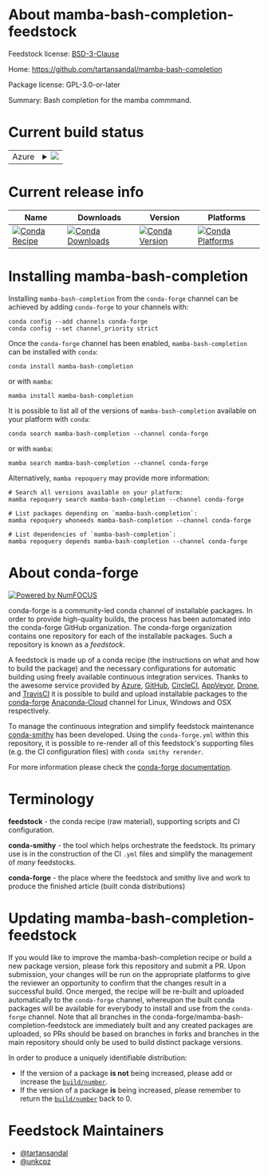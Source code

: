 About mamba-bash-completion-feedstock
=====================================

Feedstock license: [BSD-3-Clause](https://github.com/conda-forge/mamba-bash-completion-feedstock/blob/main/LICENSE.txt)

Home: https://github.com/tartansandal/mamba-bash-completion

Package license: GPL-3.0-or-later

Summary: Bash completion for the mamba commmand.

Current build status
====================


<table>
    
  <tr>
    <td>Azure</td>
    <td>
      <details>
        <summary>
          <a href="https://dev.azure.com/conda-forge/feedstock-builds/_build/latest?definitionId=13629&branchName=main">
            <img src="https://dev.azure.com/conda-forge/feedstock-builds/_apis/build/status/mamba-bash-completion-feedstock?branchName=main">
          </a>
        </summary>
        <table>
          <thead><tr><th>Variant</th><th>Status</th></tr></thead>
          <tbody><tr>
              <td>linux_64</td>
              <td>
                <a href="https://dev.azure.com/conda-forge/feedstock-builds/_build/latest?definitionId=13629&branchName=main">
                  <img src="https://dev.azure.com/conda-forge/feedstock-builds/_apis/build/status/mamba-bash-completion-feedstock?branchName=main&jobName=linux&configuration=linux%20linux_64_" alt="variant">
                </a>
              </td>
            </tr><tr>
              <td>linux_aarch64</td>
              <td>
                <a href="https://dev.azure.com/conda-forge/feedstock-builds/_build/latest?definitionId=13629&branchName=main">
                  <img src="https://dev.azure.com/conda-forge/feedstock-builds/_apis/build/status/mamba-bash-completion-feedstock?branchName=main&jobName=linux&configuration=linux%20linux_aarch64_" alt="variant">
                </a>
              </td>
            </tr><tr>
              <td>osx_64</td>
              <td>
                <a href="https://dev.azure.com/conda-forge/feedstock-builds/_build/latest?definitionId=13629&branchName=main">
                  <img src="https://dev.azure.com/conda-forge/feedstock-builds/_apis/build/status/mamba-bash-completion-feedstock?branchName=main&jobName=osx&configuration=osx%20osx_64_" alt="variant">
                </a>
              </td>
            </tr><tr>
              <td>osx_arm64</td>
              <td>
                <a href="https://dev.azure.com/conda-forge/feedstock-builds/_build/latest?definitionId=13629&branchName=main">
                  <img src="https://dev.azure.com/conda-forge/feedstock-builds/_apis/build/status/mamba-bash-completion-feedstock?branchName=main&jobName=osx&configuration=osx%20osx_arm64_" alt="variant">
                </a>
              </td>
            </tr>
          </tbody>
        </table>
      </details>
    </td>
  </tr>
</table>

Current release info
====================

| Name | Downloads | Version | Platforms |
| --- | --- | --- | --- |
| [![Conda Recipe](https://img.shields.io/badge/recipe-mamba--bash--completion-green.svg)](https://anaconda.org/conda-forge/mamba-bash-completion) | [![Conda Downloads](https://img.shields.io/conda/dn/conda-forge/mamba-bash-completion.svg)](https://anaconda.org/conda-forge/mamba-bash-completion) | [![Conda Version](https://img.shields.io/conda/vn/conda-forge/mamba-bash-completion.svg)](https://anaconda.org/conda-forge/mamba-bash-completion) | [![Conda Platforms](https://img.shields.io/conda/pn/conda-forge/mamba-bash-completion.svg)](https://anaconda.org/conda-forge/mamba-bash-completion) |

Installing mamba-bash-completion
================================

Installing `mamba-bash-completion` from the `conda-forge` channel can be achieved by adding `conda-forge` to your channels with:

```
conda config --add channels conda-forge
conda config --set channel_priority strict
```

Once the `conda-forge` channel has been enabled, `mamba-bash-completion` can be installed with `conda`:

```
conda install mamba-bash-completion
```

or with `mamba`:

```
mamba install mamba-bash-completion
```

It is possible to list all of the versions of `mamba-bash-completion` available on your platform with `conda`:

```
conda search mamba-bash-completion --channel conda-forge
```

or with `mamba`:

```
mamba search mamba-bash-completion --channel conda-forge
```

Alternatively, `mamba repoquery` may provide more information:

```
# Search all versions available on your platform:
mamba repoquery search mamba-bash-completion --channel conda-forge

# List packages depending on `mamba-bash-completion`:
mamba repoquery whoneeds mamba-bash-completion --channel conda-forge

# List dependencies of `mamba-bash-completion`:
mamba repoquery depends mamba-bash-completion --channel conda-forge
```


About conda-forge
=================

[![Powered by
NumFOCUS](https://img.shields.io/badge/powered%20by-NumFOCUS-orange.svg?style=flat&colorA=E1523D&colorB=007D8A)](https://numfocus.org)

conda-forge is a community-led conda channel of installable packages.
In order to provide high-quality builds, the process has been automated into the
conda-forge GitHub organization. The conda-forge organization contains one repository
for each of the installable packages. Such a repository is known as a *feedstock*.

A feedstock is made up of a conda recipe (the instructions on what and how to build
the package) and the necessary configurations for automatic building using freely
available continuous integration services. Thanks to the awesome service provided by
[Azure](https://azure.microsoft.com/en-us/services/devops/), [GitHub](https://github.com/),
[CircleCI](https://circleci.com/), [AppVeyor](https://www.appveyor.com/),
[Drone](https://cloud.drone.io/welcome), and [TravisCI](https://travis-ci.com/)
it is possible to build and upload installable packages to the
[conda-forge](https://anaconda.org/conda-forge) [Anaconda-Cloud](https://anaconda.org/)
channel for Linux, Windows and OSX respectively.

To manage the continuous integration and simplify feedstock maintenance
[conda-smithy](https://github.com/conda-forge/conda-smithy) has been developed.
Using the ``conda-forge.yml`` within this repository, it is possible to re-render all of
this feedstock's supporting files (e.g. the CI configuration files) with ``conda smithy rerender``.

For more information please check the [conda-forge documentation](https://conda-forge.org/docs/).

Terminology
===========

**feedstock** - the conda recipe (raw material), supporting scripts and CI configuration.

**conda-smithy** - the tool which helps orchestrate the feedstock.
                   Its primary use is in the construction of the CI ``.yml`` files
                   and simplify the management of *many* feedstocks.

**conda-forge** - the place where the feedstock and smithy live and work to
                  produce the finished article (built conda distributions)


Updating mamba-bash-completion-feedstock
========================================

If you would like to improve the mamba-bash-completion recipe or build a new
package version, please fork this repository and submit a PR. Upon submission,
your changes will be run on the appropriate platforms to give the reviewer an
opportunity to confirm that the changes result in a successful build. Once
merged, the recipe will be re-built and uploaded automatically to the
`conda-forge` channel, whereupon the built conda packages will be available for
everybody to install and use from the `conda-forge` channel.
Note that all branches in the conda-forge/mamba-bash-completion-feedstock are
immediately built and any created packages are uploaded, so PRs should be based
on branches in forks and branches in the main repository should only be used to
build distinct package versions.

In order to produce a uniquely identifiable distribution:
 * If the version of a package **is not** being increased, please add or increase
   the [``build/number``](https://docs.conda.io/projects/conda-build/en/latest/resources/define-metadata.html#build-number-and-string).
 * If the version of a package **is** being increased, please remember to return
   the [``build/number``](https://docs.conda.io/projects/conda-build/en/latest/resources/define-metadata.html#build-number-and-string)
   back to 0.

Feedstock Maintainers
=====================

* [@tartansandal](https://github.com/tartansandal/)
* [@unkcpz](https://github.com/unkcpz/)

